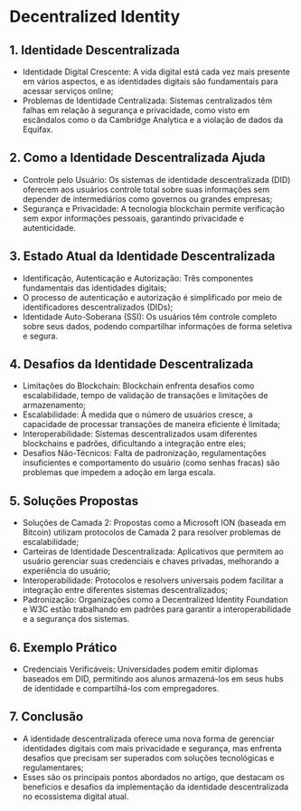 # Decentralized Identity 

## 1. Identidade Descentralizada
- Identidade Digital Crescente: A vida digital está cada vez mais presente em vários aspectos, e as identidades digitais são fundamentais para acessar serviços online;
- Problemas de Identidade Centralizada: Sistemas centralizados têm falhas em relação à segurança e privacidade, como visto em escândalos como o da Cambridge Analytica e a violação de dados da Equifax.

## 2. Como a Identidade Descentralizada Ajuda
- Controle pelo Usuário: Os sistemas de identidade descentralizada (DID) oferecem aos usuários controle total sobre suas informações sem depender de intermediários como governos ou grandes empresas;
- Segurança e Privacidade: A tecnologia blockchain permite verificação sem expor informações pessoais, garantindo privacidade e autenticidade.

## 3. Estado Atual da Identidade Descentralizada
- Identificação, Autenticação e Autorização: Três componentes fundamentais das identidades digitais;
- O processo de autenticação e autorização é simplificado por meio de identificadores descentralizados (DIDs);
- Identidade Auto-Soberana (SSI): Os usuários têm controle completo sobre seus dados, podendo compartilhar informações de forma seletiva e segura.

## 4. Desafios da Identidade Descentralizada
- Limitações do Blockchain: Blockchain enfrenta desafios como escalabilidade, tempo de validação de transações e limitações de armazenamento;
- Escalabilidade: À medida que o número de usuários cresce, a capacidade de processar transações de maneira eficiente é limitada;
- Interoperabilidade: Sistemas descentralizados usam diferentes blockchains e padrões, dificultando a integração entre eles;
- Desafios Não-Técnicos: Falta de padronização, regulamentações insuficientes e comportamento do usuário (como senhas fracas) são problemas que impedem a adoção em larga escala.
  
## 5. Soluções Propostas
- Soluções de Camada 2: Propostas como a Microsoft ION (baseada em Bitcoin) utilizam protocolos de Camada 2 para resolver problemas de escalabilidade;
- Carteiras de Identidade Descentralizada: Aplicativos que permitem ao usuário gerenciar suas credenciais e chaves privadas, melhorando a experiência do usuário;
- Interoperabilidade: Protocolos e resolvers universais podem facilitar a integração entre diferentes sistemas descentralizados;
- Padronização: Organizações como a Decentralized Identity Foundation e W3C estão trabalhando em padrões para garantir a interoperabilidade e a segurança dos sistemas.

## 6. Exemplo Prático
- Credenciais Verificáveis: Universidades podem emitir diplomas baseados em DID, permitindo aos alunos armazená-los em seus hubs de identidade e compartilhá-los com empregadores.

## 7. Conclusão
- A identidade descentralizada oferece uma nova forma de gerenciar identidades digitais com mais privacidade e segurança, mas enfrenta desafios que precisam ser superados com soluções tecnológicas e regulamentares;
- Esses são os principais pontos abordados no artigo, que destacam os benefícios e desafios da implementação da identidade descentralizada no ecossistema digital atual.
